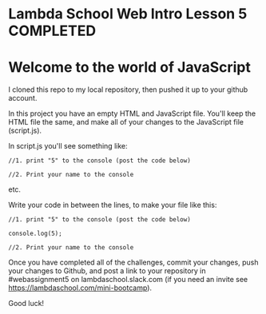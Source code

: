 # Lambda School Web Intro Lesson 5 COMPLETED #


# Welcome to the world of JavaScript #

I cloned this repo to my local repository, then pushed it up to your github account.

In this project you have an empty HTML and JavaScript file. You'll keep the HTML file the same, and make all of your changes to the JavaScript file (script.js).

In script.js you'll see something like:

```
//1. print "5" to the console (post the code below)

//2. Print your name to the console
```
etc.

Write your code in between the lines, to make your file like this:

```
//1. print "5" to the console (post the code below)

console.log(5);

//2. Print your name to the console
```

Once you have completed all of the challenges, commit your changes, push your changes to Github, and post a link to your repository in #webassignment5 on lambdaschool.slack.com (if you need an invite see https://lambdaschool.com/mini-bootcamp).

Good luck!